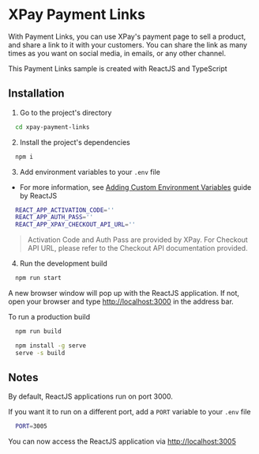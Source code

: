 
# XPay Payment Links

With Payment Links, you can use XPay&apos;s payment page to sell a product, and share a link to it with your customers. You can share the link as many times as you want on social media, in emails, or any other channel.

This Payment Links sample is created with ReactJS and TypeScript

## Installation

1. Go to the project's directory
```bash
  cd xpay-payment-links
```

2. Install the project's dependencies
```bash
  npm i
```

3. Add environment variables to your `.env` file
- For more information, see [Adding Custom Environment Variables](https://create-react-app.dev/docs/adding-custom-environment-variables/) guide by ReactJS

```bash
  REACT_APP_ACTIVATION_CODE=''
  REACT_APP_AUTH_PASS=''
  REACT_APP_XPAY_CHECKOUT_API_URL=''
```

> Activation Code and Auth Pass are provided by XPay.
> For Checkout API URL, please refer to the Checkout API documentation provided.

4. Run the development build
```bash
  npm run start
```

A new browser window will pop up with the ReactJS application. If not, open your browser and type [http://localhost:3000](http://localhost:3000) in the address bar.

To run a production build
```bash
  npm run build

  npm install -g serve
  serve -s build
```

## Notes

By default, ReactJS applications run on port 3000.

If you want it to run on a different port, add a `PORT` variable to your `.env` file

```bash
  PORT=3005
```

You can now access the ReactJS application via [http://localhost:3005](http://localhost:3005)

